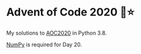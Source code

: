 # Advent of Code 2020 🎄⭐

My solutions to [AOC2020](https://adventofcode.com/2020) in Python 3.8.

[NumPy](https://numpy.org/) is required for Day 20.

